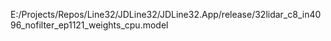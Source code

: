 E:/Projects/Repos/Line32/JDLine32/JDLine32.App/release/32lidar_c8_in4096_nofilter_ep1121_weights_cpu.model